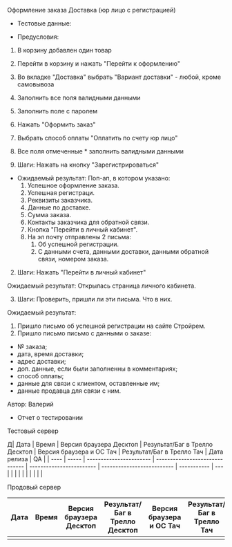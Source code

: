   Оформление заказа Доставка (юр лицо с регистрацией) 

* Тестовые данные:

* Предусловия:
1. В корзину добавлен один товар
2. Перейти в корзину и нажать "Перейти к оформлению"
3. Во вкладке "Доставка" выбрать "Вариант доставки" - любой, кроме самовывоза
4. Заполнить все поля валидными данными
5. Заполнить поле с паролем
6. Нажать "Оформить заказ"
7. Выбрать способ оплаты "Оплатить по счету юр лицо"
8. Все поля отмеченные * заполнить валидными данными

1. Шаги: 
 Нажать на кнопку "Зарегистрироваться"

* Ожидаемый результат:
  Поп-ап, в котором указано:
  1. Успешное оформление заказа.
  2. Успешная регистраци.
  3. Реквизиты заказчика.
  4. Данные по доставке.
  5. Сумма заказа.
  6. Контакты заказчика для обратной связи.
  7. Кнопка "Перейти в личный кабинет".
  8. На эл почту отправлены 2 письма:
     1. Об успешной регистрации.
     2. С данными счета, данными доставки, данными обратной связи, номером заказа.

2. Шаги:
Нажать "Перейти в личный кабинет"

Ожидаемый результат:
Открылась страница личного кабинета.

3. Шаги:
Проверить, пришли ли эти письма. Что в них.

Ожидаемый результат:
1. Пришло письмо об успешной регистрации на сайте Стройрем.
2. Пришло письмо письмо с данными о заказе:
- № заказа;
- дата, время доставки;
- адрес доставки;
- доп. данные, если были заполненны в комментариях;
- способ оплаты;
- данные для связи с клиентом, оставленные им;
- данные продавца для связи с ним.
 
Автор: Валерий

- Отчет о тестировании

Тестовый сервер

Д| Дата | Время | Версия браузера Десктоп | Результат/Баг в Трелло Десктоп | Версия браузера и ОС Тач | Результат/Баг в Трелло Тач | Дата релиза | QA  |
| ---- | ----- | ----------------------- | ------------------------------ | ------------------------ | -------------------------- | ----------- | --- |
|      |       |                         |                                |                          |                            |             |     |

Продовый сервер

| Дата | Время | Версия браузера Десктоп | Результат/Баг в Трелло Десктоп | Версия браузера и ОС Тач | Результат/Баг в Трелло Тач | Дата релиза | QA  |
| ---- | ----- | ----------------------- | ------------------------------ | ------------------------ | -------------------------- | ----------- | --- |
|      |       |                         |                                |                          |                            |             |     |